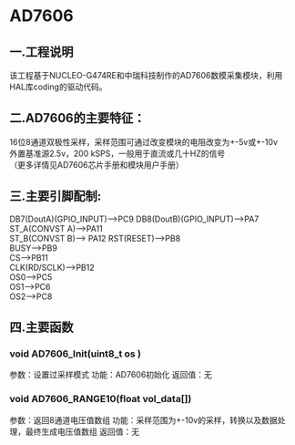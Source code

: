 # AD7606
## 一.工程说明
该工程基于NUCLEO-G474RE和中瑞科技制作的AD7606数模采集模块，利用HAL库coding的驱动代码。
## 二.AD7606的主要特征：
16位8通道双极性采样，采样范围可通过改变模块的电阻改变为+-5v或+-10v  
外置基准源2.5v，200 kSPS，一般用于直流或几十HZ的信号  
（更多详情见AD7606芯片手册和模块用户手册）  
## 三.主要引脚配制:
DB7(DoutA)(GPIO_INPUT)-->PC9
DB8(DoutB)(GPIO_INPUT)-->PA7   
ST_A(CONVST A)-->PA11  
ST_B(CONVST B)--> PA12 
RST(RESET)-->PB8    
BUSY-->PB9  
CS-->PB11  
CLK(RD/SCLK)-->PB12  
OS0-->PC5  
OS1-->PC6  
OS2-->PC8
## 四.主要函数
### void AD7606_Init(uint8_t os )  
参数：设置过采样模式
功能：AD7606初始化
返回值：无
### void AD7606_RANGE10(float vol_data[])
参数：返回8通道电压值数组
功能：采样范围为+-10v的采样，转换以及数据处理，最终生成电压值数组
返回值：无


